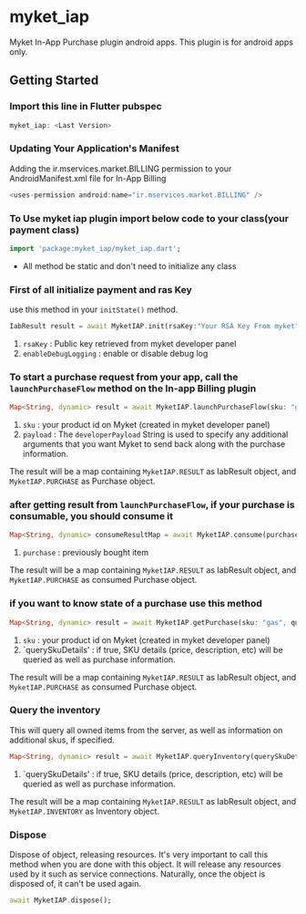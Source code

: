 # myket_iap

Myket In-App Purchase plugin android apps. This plugin is for android apps only.

## Getting Started

### Import this line in Flutter pubspec
```dart
myket_iap: <Last Version>
```

### Updating Your Application's Manifest
Adding the ir.mservices.market.BILLING permission to your AndroidManifest.xml file for In-App Billing
```dart
<uses-permission android:name="ir.mservices.market.BILLING" />
```

### To Use myket iap plugin import below code to your class(your payment class)
```dart
import 'package:myket_iap/myket_iap.dart';
```

* All method be static and don't need to initialize any class

### First of all initialize payment and ras Key
use this method in your `initState()` method.
```dart
IabResult result = await MyketIAP.init(rsaKey:"Your RSA Key From myket", enableDebugLogging: true);
```
1. `rsaKey` : Public key retrieved from myket developer panel
2. `enableDebugLogging` : enable or disable debug log

### To start a purchase request from your app, call the `launchPurchaseFlow` method on the In-app Billing plugin
```dart
Map<String, dynamic> result = await MyketIAP.launchPurchaseFlow(sku: "gas", payload:"payload");
```
1. `sku` : your product id on Myket (created in myket developer panel)
2. `payload` : The `developerPayload` String is used to specify any additional arguments that you want Myket to send back along with the purchase information.

The result will be a map containing `MyketIAP.RESULT` as IabResult object, and `MyketIAP.PURCHASE` as Purchase object.

### after getting result from `launchPurchaseFlow`, if your purchase is consumable, you should consume it
```dart
Map<String, dynamic> consumeResultMap = await MyketIAP.consume(purchase: purchase);
```
1. `purchase` : previously bought item

The result will be a map containing `MyketIAP.RESULT` as IabResult object, and `MyketIAP.PURCHASE` as consumed Purchase object.

### if you want to know state of a purchase use this method
```dart
Map<String, dynamic> result = await MyketIAP.getPurchase(sku: "gas", querySkuDetails: false);
```
1. `sku` : your product id on Myket (created in myket developer panel)
2. `querySkuDetails' : if true, SKU details (price, description, etc) will be queried as well as purchase information.

The result will be a map containing `MyketIAP.RESULT` as IabResult object, and `MyketIAP.PURCHASE` as consumed Purchase object.

### Query the inventory
This will query all owned items from the server, as well as information on additional skus, if specified.
```dart
Map<String, dynamic> result = await MyketIAP.queryInventory(querySkuDetails: false);
```
1. `querySkuDetails' : if true, SKU details (price, description, etc) will be queried as well as purchase information.

The result will be a map containing `MyketIAP.RESULT` as IabResult object, and `MyketIAP.INVENTORY` as Inventory object.

### Dispose
Dispose of object, releasing resources. It's very important to call this method when you are done with this object. It will release any resources used by it such as service connections. Naturally, once the object is disposed of, it can't be used again.
```dart
await MyketIAP.dispose();
```